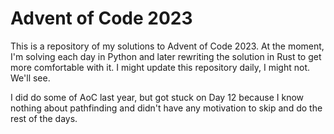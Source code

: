 # Advent of Code 2023
This is a repository of my solutions to Advent of Code 2023. At the moment, I'm solving each day in Python and later rewriting the solution in Rust to get more comfortable with it.
I might update this repository daily, I might not. We'll see.

I did do some of AoC last year, but got stuck on Day 12 because I know nothing about pathfinding and didn't have any motivation to skip and do the rest of the days.
